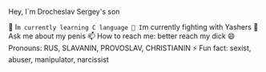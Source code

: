 Hey, I`m Drocheslav Sergey's son

🌱 I`m currently learning C language
🤔 I`m currently fighting with Yashers
💬 Ask me about my penis
📫 How to reach me: better reach my dick
😄 Pronouns: RUS, SLAVANIN, PROVOSLAV, CHRISTIANIN
⚡ Fun fact: sexist, abuser, manipulator, narcissist
